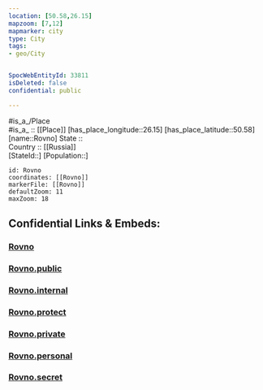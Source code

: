 ```yaml
---
location: [50.58,26.15] 
mapzoom: [7,12] 
mapmarker: city 
type: City
tags:
- geo/City


SpocWebEntityId: 33811
isDeleted: false
confidential: public

---
```

#is_a_/Place  
#is_a_ :: [[Place]] 
[has_place_longitude::26.15] 
[has_place_latitude::50.58] 
[name::Rovno] 
State ::  
Country :: [[Russia]]  
[StateId::] 
[Population::] 



```leaflet
id: Rovno
coordinates: [[Rovno]] 
markerFile: [[Rovno]] 
defaultZoom: 11 
maxZoom: 18
```


## Confidential Links & Embeds: 

### [Rovno](/_Standards/Earth/Continent/Europe/Europe~East/Ukraine/Regions~Ukraine/Rivne/City/Rovno.md) 

### [Rovno.public](/_public/Earth/Continent/Europe/Europe~East/Ukraine/Regions~Ukraine/Rivne/City/Rovno.public.md) 

### [Rovno.internal](/_internal/Earth/Continent/Europe/Europe~East/Ukraine/Regions~Ukraine/Rivne/City/Rovno.internal.md) 

### [Rovno.protect](/_protect/Earth/Continent/Europe/Europe~East/Ukraine/Regions~Ukraine/Rivne/City/Rovno.protect.md) 

### [Rovno.private](/_private/Earth/Continent/Europe/Europe~East/Ukraine/Regions~Ukraine/Rivne/City/Rovno.private.md) 

### [Rovno.personal](/_personal/Earth/Continent/Europe/Europe~East/Ukraine/Regions~Ukraine/Rivne/City/Rovno.personal.md) 

### [Rovno.secret](/_secret/Earth/Continent/Europe/Europe~East/Ukraine/Regions~Ukraine/Rivne/City/Rovno.secret.md)

